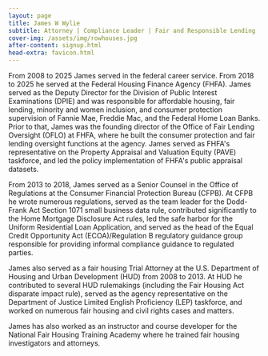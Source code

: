 ```yaml
---
layout: page
title: James W Wylie
subtitle: Attorney | Compliance Leader | Fair and Responsible Lending | Mortgage and Housing Policy
cover-img: /assets/img/rowhouses.jpg
after-content: signup.html
head-extra: favicon.html
---
```


From 2008 to 2025 James served in the federal career service. From 2018 to 2025 he served at the Federal Housing Finance Agency (FHFA). James served as the Deputy Director for the Division of Public Interest Examinations (DPIE) and was responsible for affordable housing, fair lending, minority and women inclusion, and consumer protection supervision of Fannie Mae, Freddie Mac, and the Federal Home Loan Banks. Prior to that, James was the founding director of the Office of Fair Lending Oversight (OFLO) at FHFA, where he built the consumer protection and fair lending oversight functions at the agency. James served as FHFA's representative on the Property Appraisal and Valuation Equity (PAVE) taskforce, and led the policy implementation of FHFA's public appraisal datasets.

From 2013 to 2018, James served as a Senior Counsel in the Office of Regulations at the Consumer Financial Protection Bureau (CFPB). At CFPB he wrote numerous regulations, served as the team leader for the Dodd-Frank Act Section 1071 small business data rule, contributed significantly to the Home Mortgage Disclosure Act rules, led the safe harbor for the Uniform Residential Loan Application, and served as the head of the Equal Credit Opportunity Act (ECOA)/Regulation B regulatory guidance group responsible for providing informal compliance guidance to regulated parties.   

James also served as a fair housing Trial Attorney at the U.S. Department of Housing and Urban Development (HUD) from 2008 to 2013. At HUD he contributed to several HUD rulemakings (including the Fair Housing Act disparate impact rule), served as the agency representative on the Department of Justice Limited English Proficiency (LEP) taskforce, and worked on numerous fair housing and civil rights cases and matters. 

James has also worked as an instructor and course developer for the National Fair Housing Training Academy where he trained fair housing investigators and attorneys.

